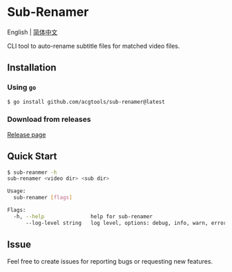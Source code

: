 # Sub-Renamer

English | [简体中文](./README_ZH_CN.md)

CLI tool to auto-rename subtitle files for matched video files.

## Installation

### Using `go`

```sh
$ go install github.com/acgtools/sub-renamer@latest
```

### Download from releases

[Release page](https://github.com/acgtools/sub-renamer/releases)

## Quick Start

```sh
$ sub-reanmer -h
sub-renamer <video dir> <sub dir>

Usage:
  sub-renamer [flags]

Flags:
  -h, --help               help for sub-renamer
      --log-level string   log level, options: debug, info, warn, error (default "info")
```

## Issue

Feel free to create issues for reporting bugs or requesting new features. 

